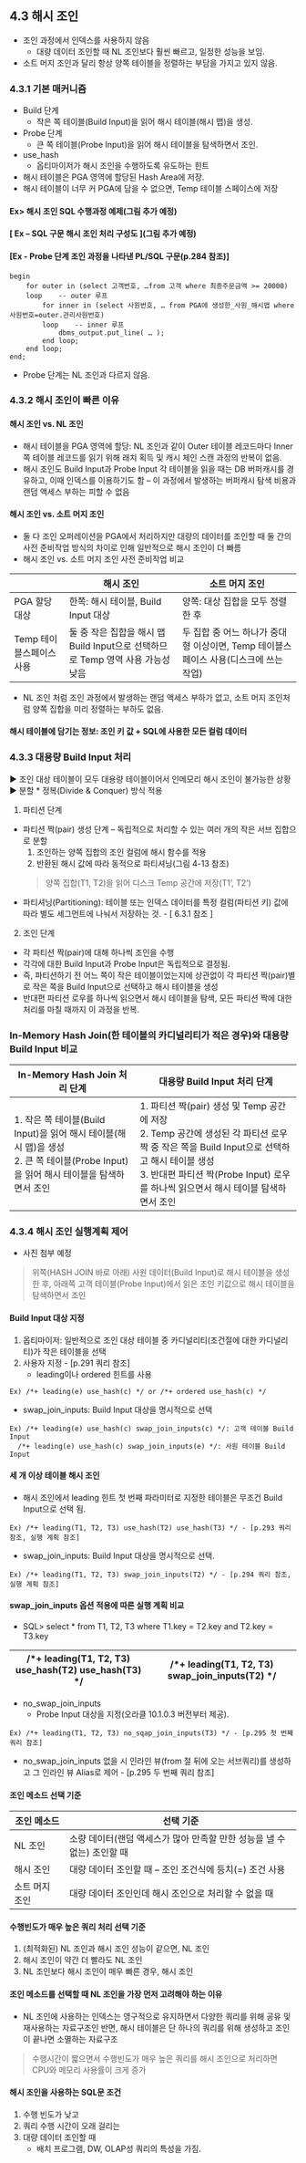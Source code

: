 ## 4.3 해시 조인
- 조인 과정에서 인덱스를 사용하지 않음
  - 대량 데이터 조인할 때 NL 조인보다 훨씬 빠르고, 일정한 성능을 보임.
- 소트 머지 조인과 달리 항상 양쪽 테이블을 정렬하는 부담을 가지고 있지 않음.

### 4.3.1 기본 매커니즘
- Build 단계
  - 작은 쪽 테이블(Build Input)을 읽어 해시 테이블(해시 맵)을 생성.
- Probe 단계
  - 큰 쪽 테이블(Probe Input)을 읽어 해시 테이블을 탐색하면서 조인.
- use_hash
  - 옵티마이저가 해시 조인을 수행하도록 유도하는 힌트
- 해시 테이블은 PGA 영역에 할당된 Hash Area에 저장.
- 해시 테이블이 너무 커 PGA에 담을 수 없으면, Temp 테이블 스페이스에 저장

#### Ex> 해시 조인 SQL 수행과정 예제(그림 추가 예정)

#### [ Ex – SQL 구문 해시 조인 처리 구성도 ](그림 추가 예정)
  
#### [Ex - Probe 단계 조인 과정을 나타낸 PL/SQL 구문(p.284 참조)]
```
begin
	for outer in (select 고객번호, …from 고객 where 최종주문금액 >= 20000)
	loop	-- outer 루프
		for inner in (select 사원번호, … from PGA에 생성한_사원_해시맵 where 사원번호=outer.관리사원번호)
		loop	-- inner 루프
			dbms_output.put_line( … );
		end loop;
	end loop;
end;
```
- Probe 단계는 NL 조인과 다르지 않음.

### 4.3.2	해시 조인이 빠른 이유
#### 해시 조인 vs. NL 조인
- 해시 테이블을 PGA 영역에 할당: NL 조인과 같이 Outer 테이블 레코드마다 Inner 쪽 테이블 레코드를 읽기 위해 래치 획득 및 캐시 체인 스캔 과정의 반복이 없음.
- 해시 조인도 Build Input과 Probe Input 각 테이블을 읽을 때는 DB 버퍼캐시를 경유하고, 이때 인덱스를 이용하기도 함 – 이 과정에서 발생하는 버퍼캐시 탐색 비용과 랜덤 액세스 부하는 피할 수 없음

#### 해시 조인 vs. 소트 머지 조인
- 둘 다 조인 오퍼레이션을 PGA에서 처리하지만 대량의 데이터를 조인할 때 둘 간의 사전 준비작업 방식의 차이로 인해 일반적으로 해시 조인이 더 빠름
- 해시 조인 vs. 소트 머지 조인 사전 준비작업 비교

||해시 조인|소트 머지 조인|
|--|--|--|
|PGA 할당 대상|한쪽: 해시 테이블, Build Input 대상|양쪽: 대상 집합을 모두 정렬한 후|
|Temp 테이블스페이스 사용|둘 중 작은 집합을 해시 맵 Build Input으로 선택하므로 Temp 영역 사용 가능성 낮음	|두 집합 중 어느 하나가 중대형 이상이면, Temp 테이블스페이스 사용(디스크에 쓰는 작업)|

- NL 조인 처럼 조인 과정에서 발생하는 랜덤 액세스 부하가 없고, 소트 머지 조인처럼 양쪽 집합을 미리 정렬하는 부하도 없음.

#### 해시 테이블에 담기는 정보: 조인 키 값 + SQL에 사용한 모든 컬럼 데이터

### 4.3.3	대용량 Build Input 처리
▶ 조인 대상 테이블이 모두 대용량 테이블이어서 인메모리 해시 조인이 불가능한 상황
▶ 분할 * 정복(Divide & Conquer) 방식 적용

1. 파티션 단계
- 파티션 짝(pair) 생성 단계 – 독립적으로 처리할 수 있는 여러 개의 작은 서브 집합으로 분할    
  1. 조인하는 양쪽 집합의 조인 컬럼에 해시 함수를 적용
  2. 반환된 해시 값에 따라 동적으로 파티셔닝(그림 4-13 참조)
  > 양쪽 집합(T1, T2)을 읽어 디스크 Temp 공간에 저장(T1’, T2’)
- 파티셔닝(Partitioning): 테이블 또는 인덱스 데이터를 특정 컬럼(파티션 키) 값에 따라 별도 세그먼트에 나눠서 저장하는 것. - [ 6.3.1 참조 ]

2. 조인 단계
- 각 파티션 짝(pair)에 대해 하나씩 조인을 수행
- 각각에 대한 Build Input과 Probe Input은 독립적으로 결정됨.
- 즉, 파티션하기 전 어느 쪽이 작은 테이블이었는지에 상관없이 각 파티션 짝(pair)별로 작은 쪽을 Build Input으로 선택하고 해시 테이블을 생성
- 반대편 파티션 로우를 하나씩 읽으면서 해시 테이블을 탐색, 모든 파티션 짝에 대한 처리를 마칠 때까지 이 과정을 반복.

### In-Memory Hash Join(한 테이블의 카디널리티가 적은 경우)와 대용량 Build Input 비교
|In-Memory Hash Join 처리 단계|대용량 Build Input 처리 단계|
|--|--|
|1. 작은 쪽 테이블(Build Input)을 읽어 해시 테이블(해시 맵)을 생성<br/> 2. 큰 쪽 테이블(Probe Input)을 읽어 해시 테이블을 탐색하면서 조인	|1.	파티션 짝(pair) 생성 및 Temp 공간에 저장<br/>2.	Temp 공간에 생성된 각 파티션 로우 짝 중 작은 쪽을 Build Input으로 선택하고 해시 테이블 생성<br/> 3.	반대편 파티션 짝(Probe Input) 로우를 하나씩 읽으면서 해시 테이블 탐색하면서 조인| 

### 4.3.4 해시 조인 실행계획 제어
- 사진 첨부 예정 
> 위쪽(HASH JOIN 바로 아래) 사원 데이터(Build Input)로 해시 테이블을 생성한 후, 아래쪽 고객 테이블(Probe Input)에서 읽은 조인 키값으로 해시 테이블을 탐색하면서 조인

#### Build Input 대상 지정
1. 옵티마이저: 일반적으로 조인 대상 테이블 중 카디널리티(조건절에 대한 카디널리티)가 작은 테이블을 선택
2. 사용자 지정 - [p.291 쿼리 참조]
   - leading이나 ordered 힌트를 사용
  ```
  Ex) /*+ leading(e) use_hash(c) */ or /*+ ordered use_hash(c) */
  ```
   - swap_join_inputs: Build Input 대상을 명시적으로 선택
  ```
  Ex) /*+ leading(e) use_hash(c) swap_join_inputs(c) */: 고객 테이블 Build Input
    /*+ leading(e) use_hash(c) swap_join_inputs(e) */: 사원 테이블 Build Input
  ```
#### 세 개 이상 테이블 해시 조인
- 해시 조인에서 leading 힌트 첫 번째 파라미터로 지정한 테이블은 무조건 Build Input으로 선택 됨.
```
Ex) /*+ leading(T1, T2, T3) use_hash(T2) use_hash(T3) */ - [p.293 쿼리 참조, 실행 계획 참조]
```
- swap_join_inputs: Build Input 대상을 명시적으로 선택.
```
Ex) /*+ leading(T1, T2, T3) swap_join_inputs(T2) */ - [p.294 쿼리 참조, 실행 계획 참조]
```
#### swap_join_inputs 옵션 적용에 따른 실행 계획 비교
- SQL> select * from T1, T2, T3 where T1.key = T2.key and T2.key = T3.key

|/*+ leading(T1, T2, T3) use_hash(T2) use_hash(T3) */|/*+ leading(T1, T2, T3) swap_join_inputs(T2) */|
|--|--| 

- no_swap_join_inputs
  - Probe Input 대상을 지정(오라클 10.1.0.3 버전부터 제공).
```
Ex) /*+ leading(T1, T2, T3) no_sqap_join_inputs(T3) */ - [p.295 첫 번째 쿼리 참조]
```
- no_swap_join_inputs 없을 시 인라인 뷰(from 절 뒤에 오는 서브쿼리)를 생성하고 그 인라인 뷰 Alias로 제어 - [p.295 두 번째 쿼리 참조]

#### 조인 메소드 선택 기준
|조인 메소드|선택 기준|
|--|--|
|NL 조인|소량 데이터(랜덤 액세스가 많아 만족할 만한 성능을 낼 수 없는) 조인할 때|
|해시 조인|대량 데이터 조인할 때 – 조인 조건식에 등치(=) 조건 사용|
|소트 머지 조인|대량 데이터 조인인데 해시 조인으로 처리할 수 없을 때|

#### 수행빈도가 매우 높은 쿼리 처리 선택 기준
1. (최적화된) NL 조인과 해시 조인 성능이 같으면, NL 조인
2. 해시 조인이 약간 더 빨라도 NL 조인
3. NL 조인보다 해시 조인이 매우 빠른 경우, 해시 조인

#### 조인 메소드를 선택할 때 NL 조인을 가장 먼저 고려해야 하는 이유
- NL 조인에 사용하는 인덱스는 영구적으로 유지하면서 다양한 쿼리를 위해 공유 및 재사용하는 자료구조인 반면, 해시 테이블은 단 하나의 쿼리를 위해 생성하고 조인이 끝나면 소멸하는 자료구조
> 수행시간이 짧으면서 수행빈도가 매우 높은 쿼리를 해시 조인으로 처리하면 CPU와 메모리 사용률이 크게 증가

#### 해시 조인을 사용하는 SQL문 조건
1. 수행 빈도가 낮고
2. 쿼리 수행 시간이 오래 걸리는
3. 대량 데이터 조인할 때
   - 배치 프로그램, DW, OLAP성 쿼리의 특성을 가짐.

